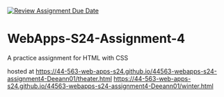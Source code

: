 [![Review Assignment Due Date](https://classroom.github.com/assets/deadline-readme-button-24ddc0f5d75046c5622901739e7c5dd533143b0c8e959d652212380cedb1ea36.svg)](https://classroom.github.com/a/4386q9bN)
# WebApps-S24-Assignment-4
A practice assignment for HTML with CSS


hosted at https://44-563-web-apps-s24.github.io/44563-webapps-s24-assignment4-Deeann01/theater.html
https://44-563-web-apps-s24.github.io/44563-webapps-s24-assignment4-Deeann01/winter.html
